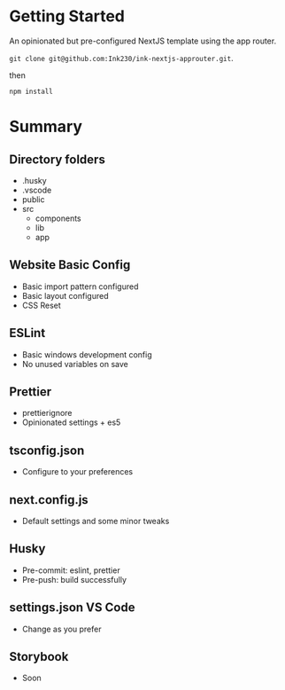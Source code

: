 # Getting Started

An opinionated but pre-configured NextJS template using the app router.

`git clone git@github.com:Ink230/ink-nextjs-approuter.git`.

then

`npm install`

# Summary

## Directory folders

- .husky
- .vscode
- public
- src
  - components
  - lib
  - app

## Website Basic Config

- Basic import pattern configured
- Basic layout configured
- CSS Reset

## ESLint

- Basic windows development config
- No unused variables on save

## Prettier

- prettierignore
- Opinionated settings + es5

## tsconfig.json

- Configure to your preferences

## next.config.js

- Default settings and some minor tweaks

## Husky

- Pre-commit: eslint, prettier
- Pre-push: build successfully

## settings.json VS Code

- Change as you prefer

## Storybook

- Soon
